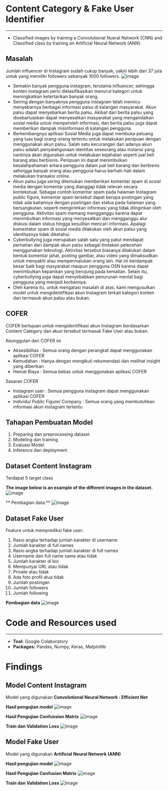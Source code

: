 # Content Category & Fake User Identifier

***
* Classified images by training a Convolutional Nueral Network (CNN) and Classified class by training an Artificial Neural Network (ANN).

## Masalah
Jumlah influencer di Instagram sudah cukup banyak, yakni lebih dari 37 juta untuk yang memiliki followers sebanyak 1000 followers.
![image](https://user-images.githubusercontent.com/97724828/162657204-c7fad5a8-a0f7-42e0-8648-10b607f89460.png)
* Semakin banyak pengguna instagram, terutama influencer, sehingga konten instagram perlu diklasifikasikan menurut kategori untuk meningkatkan ketertarikan banyak orang.
* Seiring dengan banyaknya pengguna instagram telah memicu menyebarnya berbagai informasi palsu di kalangan masyarakat. Akun palsu dapat menyebarkan berita palsu. Akibat dari berita palsu yang disebarluaskan dapat menyesatkan masyarakat yang mengandalkan sosial media untuk memperoleh informasi, dan berita palsu juga dapat memberikan dampak misinformasi di kalangan pengguna.
* Berkembangnya aplikasi Sosial Media juga dapat membuka peluang yang luas bagi orang-orang tertentu untuk melakukan penipuan dengan menggunakan akun palsu. Salah satu kecurangan dari adanya akun palsu adalah penyalahgunaan identitas seseorang atau instansi yang nantinya akan digunakan untuk melakukan kejahatan seperti jual beli barang atau berbisnis. Penipuan ini dapat menimbulkan kesalahpahaman antara pengguna dalam jual beli barang dan berbisnis sehingga banyak orang atau pengguna harus berhati-hati dalam melakukan transaksi online.
* Akun palsu juga sering ditemukan memberikan komentar spam di sosial media dengan komentar yang dianggap tidak relevan secara kontekstual. Sebagai contoh komentar spam pada halaman Instagram public figure, komentar spam tersebut dapat berupa postingan yang tidak ada kaitannya dengan postingan dan status pada halaman yang bersangkutan, seperti mengirimkan informasi yang tidak diinginkan oleh pengguna. Aktivitas spam memang mengganggu karena dapat menimbulkan informasi yang menyesatkan dan mengganggu alur diskusi dalam status hingga kesulitan mencari informasi. Apalagi komentator spam di sosial media dilakukan oleh akun palsu yang identitasnya tidak diketahui.
* Cyberbullying juga merupakan salah satu yang patut mendapat perhatian dari dampak akun palsu sebagai tindakan pelecehan menggunakan teknologi. Aktivitas tersebut biasanya dilakukan dalam bentuk komentar jahat, posting gambar, atau video yang dimaksudkan untuk menyakiti atau mempermalukan orang lain. Hal ini berdampak besar baik bagi masyarakat maupun pengguna OSN karena dapat menimbulkan kepanikan yang berujung pada kematian. Selain itu, cyberbullying juga dapat menyebabkan penurunan mental bagi pengguna yang menjadi korbannya.
* Oleh karena itu, untuk mengatasi masalah di atas, kami mengusulkan model untuk mengidentifikasi akun Instagram terkait kategori konten dan termasuk akun palsu atau bukan.

## COFER 
COFER bertujuan untuk mengidentifikasi akun Instagram berdasarkan Content Category dan akun tersebut termasuk Fake User atau bukan.

Keunggulan dari COFER ini
* Aksesibilitas : Semua orang dengan perangkat dapat menggunakan aplikasi COFER
* Kemudahan : Hanya dengan mengikuti rekomendasi dan melihat insight yang diberikan
* Hemat Biaya : Semua bebas untuk menggunakan aplikasi COFER

Sasaran COFER
* Instagram user : Semua pengguna instagram dapat menggunakan aplikasi COFER
* Individu/ Public Figure/ Company : Semua orang yang membutuhkan informasi akun instagram tertentu

## Tahapan Pembuatan Model
1. Preparing dan preprocessing dataset
2. Modeling dan training
3. Evaluasi Model
4. Inference dan deployment

## Dataset Content Instagram
Terdapat 5 target class

**The image below is an example of the different images in the dataset.**
![image](https://user-images.githubusercontent.com/97724828/162658336-21ac2a26-828b-4026-bbd6-7e0e959e0c77.png)

** Pembagian data:**
![image](https://user-images.githubusercontent.com/97724828/162658372-77a96a05-d5b6-48b6-aee1-983d04deff70.png)

## Dataset Fake User
Feature untuk memprediksi fake user:
1. Rasio angka terhadap jumlah karakter di username
2. Jumlah karakter di full names
3. Rasio angka terhadap jumlah karakter di full names
4. Username dan full name sama atau tidak
5. Jumlah karakter di bio
6. Mempunyai URL atau tidak
7. Private atau tidak
8. Ada foto profil atua tidak
9. Jumlah postingan
10. Jumlah followers
11. Jumlah following

**Pembagian data**
![image](https://user-images.githubusercontent.com/97724828/162658511-98e8fa92-85f5-4d4c-a27e-ff450ea3a822.png)

# Code and Resources used
***
* **Tool:** Google Colaboratory
* **Packages:** Pandas, Numpy, Keras, Matplotlib

# Findings
## Model Content Instagram
Model yang digunakan **Convolutional Neural Network : Efficient Net**

**Hasil pengujian model**
![image](https://user-images.githubusercontent.com/97724828/162658814-2be527a7-41cc-4a64-8241-4c379e7a97e3.png)

**Hasil Pengujian Confussion Matrix**
![image](https://user-images.githubusercontent.com/97724828/162658867-48fef082-409f-46a2-a039-9e9b54d60883.png)

**Train dan Validation Loss**
![image](https://user-images.githubusercontent.com/97724828/162658891-9e7396e8-9e36-4bd6-b65b-68626033f11c.png)

## Model Fake User
Model yang digunakan **Artificial Neural Network (ANN)**

**Hasil pengujian model**
![image](https://user-images.githubusercontent.com/97724828/162658956-6fdce96a-664e-4195-b6a9-202d86996de5.png)

**Hasil Pengujian Confusion Matrix**
![image](https://user-images.githubusercontent.com/97724828/162659004-534f278d-75eb-4c9d-97e6-d4732f870234.png)

**Train dan Validation Loss**
![image](https://user-images.githubusercontent.com/97724828/162659044-d4dc3a99-90d4-445d-aa97-b84c314cad8c.png)
